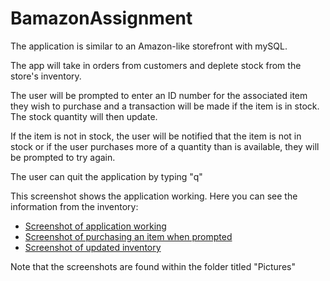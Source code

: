 # BamazonAssignment


The application is similar to an Amazon-like storefront with mySQL.

The app will take in orders from customers and deplete stock from the store's inventory.

The user will be prompted to enter an ID number for the associated item they wish to purchase and a transaction will be made if the item is in stock. The stock quantity will then update.

If the item is not in stock, the user will be notified that the item is not in stock or if the user purchases more of a quantity than is available, they will be prompted to try again.

The user can quit the application by typing "q"

This screenshot shows the application working. Here you can see the information from the inventory:


* [Screenshot of application working](/pictures/appworking.png)
* [Screenshot of purchasing an item when prompted](/pictures/purchaseitem.png)
* [Screenshot of updated inventory](/pictures/updatedinventory.png)


Note that the screenshots are found within the folder titled "Pictures"